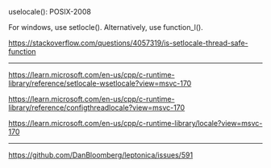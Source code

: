 
uselocale(): POSIX-2008

For windows, use setlocle(). Alternatively, use function_l(). 

https://stackoverflow.com/questions/4057319/is-setlocale-thread-safe-function

-----

https://learn.microsoft.com/en-us/cpp/c-runtime-library/reference/setlocale-wsetlocale?view=msvc-170

https://learn.microsoft.com/en-us/cpp/c-runtime-library/reference/configthreadlocale?view=msvc-170

https://learn.microsoft.com/en-us/cpp/c-runtime-library/locale?view=msvc-170

-----

https://github.com/DanBloomberg/leptonica/issues/591
